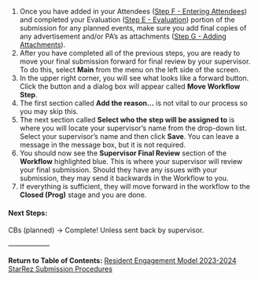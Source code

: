 1. Once you have added in your Attendees ([Step F - Entering Attendees](Step%20F%20-%20Entering%20Attendees.md)) and completed your Evaluation ([Step E - Evaluation](Step%20E%20-%20Evaluation.md)) portion of the submission for any planned events, make sure you add final copies of any advertisement and/or PA’s as attachments ([Step G - Adding Attachments](Step%20G%20-%20Adding%20Attachments.md)).
2. After you have completed all of the previous steps, you are ready to move your final submission forward for final review by your supervisor. To do this, select **Main** from the menu on the left side of the screen.
3. In the upper right corner, you will see what looks like a forward button. Click the button and a dialog box will appear called **Move Workflow Step**.
4. The first section called **Add the reason...** is not vital to our process so you may skip this.
5. The next section called **Select who the step will be assigned to** is where you will locate your supervisor’s name from the drop-down list. Select your supervisor’s name and then click **Save**. You can leave a message in the message box, but it is not required.
6. You should now see the **Supervisor Final Review** section of the **Workflow** highlighted blue. This is where your supervisor will review your final submission. Should they have any issues with your submission, they may send it backwards in the Workflow to you.
7. If everything is sufficient, they will move forward in the workflow to the **Closed (Prog)** stage and you are done.

#### Next Steps:
CBs (planned) -> Complete! Unless sent back by supervisor.

——————

**Return to Table of Contents:**
[Resident Engagement Model 2023-2024 StarRez Submission Procedures](Resident%20Engagement%20Model%202023-2024%20StarRez%20Submission%20Procedures.md)